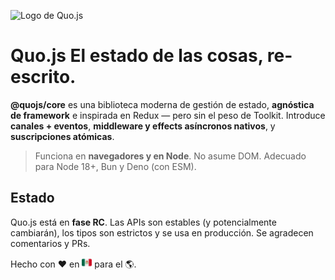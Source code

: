 ![Logo de Quo.js](../../assets/logo.svg)

# Quo.js El estado de las cosas, re-escrito.

**@quojs/core** es una biblioteca moderna de gestión de estado, **agnóstica de framework** e
inspirada en Redux — pero sin el peso de Toolkit. Introduce **canales + eventos**, **middleware y
effects asíncronos nativos**, y **suscripciones atómicas**.

> Funciona en **navegadores y en Node**. No asume DOM. Adecuado para Node 18+, Bun y Deno
> (con ESM).

## Estado

Quo.js está en **fase RC**. Las APIs son estables (y potencialmente cambiarán), los tipos son estrictos y se usa en producción.
Se agradecen comentarios y PRs.

Hecho con ❤️ en <img src="./assets/mx.svg" alt="Mexico flag" width="16" height="16" /> para el 🌎.

